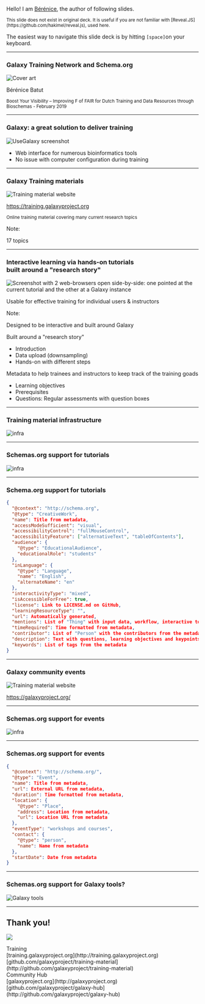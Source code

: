 Hello! I am [Bérénice](http://bebatut.fr/), the author of following slides.

<small>
This slide does not exist in original deck. It is useful if you are not familiar with [Reveal.JS](https://github.com/hakimel/reveal.js), used here.
</small>

The easiest way to navigate this slide deck is by hitting `[space]`on your keyboard.

---

### Galaxy Training Network and Schema.org

![Cover art](images/cover_art.png) <!-- .element width="60%" -->

Bérénice Batut

<small>
Boost Your Visibility – Improving F of FAIR for Dutch Training and Data Resources through Bioschemas - February 2019
</small>

---
### Galaxy: a great solution to deliver training

![UseGalaxy screenshot](images/usegalaxy.png) <!-- .element width="60%" -->

- Web interface for numerous bioinformatics tools
- No issue with computer configuration during training

---
### Galaxy Training materials

![Training material website](images/training_website.png) <!-- .element width="70%" -->

https://training.galaxyproject.org

<small>
Online training material covering many current research topics
</small>

Note:

17 topics

----
### Interactive learning via hands-on tutorials <br>built around a "research story"

![Screenshot with 2 web-browsers open side-by-side: one pointed at the current tutorial and the other at a Galaxy instance](images/interactive_hands_on.svg) <!-- .element width="100%" -->

Usable for effective training for individual users & instructors

Note:

Designed to be interactive and built around Galaxy

Built around a "research story"
- Introduction
- Data upload (downsampling)
- Hands-on with different steps

Metadata to help trainees and instructors to keep track of the training goads
- Learning objectives
- Prerequisites
- Questions: Regular assessments with question boxes

----
### Training material infrastructure 

![infra](images/infra.png) <!-- .element width="100%" -->

----
### Schemas.org support for tutorials

![infra](images/schemas_supper.svg) <!-- .element width="100%" -->

----
### Schema.org support for tutorials

```json
{
  "@context": "http://schema.org",
  "@type": "CreativeWork",
  "name": Title from metadata,
  "accessModeSufficient": "visual",
  "accessibilityControl": "fullMouseControl",
  "accessibilityFeature": ["alternativeText", "tableOfContents"],
  "audience": {
    "@type": "EducationalAudience",
    "educationalRole": "students"
  },
  "inLanguage": {
    "@type": "Language",
    "name": "English",
    "alternateName": "en"
  },
  "interactivityType": "mixed",
  "isAccessibleForFree": true,
  "license": Link to LICENSE.md on GitHub,
  "learningResourceType": "",
  "url": Automatically generated,
  "mentions": List of "Thing" with input data, workflow, interactive tours,
  "timeRequired": Time formatted from metadata,
  "contributor": List of "Person" with the contributors from the metadata,
  "description": Text with questions, learning objectives and keypoints from metadata,
  "keywords": List of tags from the metadata
}
```

---
### Galaxy community events

![Training material website](images/hub_events.png) <!-- .element width="80%" -->

https://galaxyproject.org/

----
### Schemas.org support for events

![infra](images/event_schemas_support.svg) <!-- .element width="100%" -->

----
### Schemas.org support for events

```json
{
  "@context": "http://schema.org/",
  "@type": "Event",
  "name": Title from metadata,
  "url": External URL from metadata, 
  "duration": Time formatted from metadata, 
  "location": {
    "@type": "Place",
    "address": Location from metadata,
    "url": Location URL from metadata
  },
  "eventType": "workshops and courses",
  "contact": {
    "@type": "person",
    "name": Name from metadata
  },
  "startDate": Date from metadata
}
```

---
### Schemas.org support for Galaxy tools?

![Galaxy tools](images/galaxy_tools.png) <!-- .element width="100%" -->

---
## Thank you!

![](images/hall_of_fame.png) <!-- .element width="100%" -->

<div id="left">
<section style="text-align: left;">
Training
<br>
<i class="fa fa-globe"></i> [training.galaxyproject.org](http://training.galaxyproject.org)
<br>
<i class="fa fa-github"></i> [github.com/galaxyproject/training-material](http://github.com/galaxyproject/training-material)
</section>
</div>

<div id="right">
<section style="text-align: left;">
Community Hub
<br>
<i class="fa fa-globe"></i> [galaxyproject.org](http://galaxyproject.org)
<br>
<i class="fa fa-github"></i> [github.com/galaxyproject/galaxy-hub](http://github.com/galaxyproject/galaxy-hub)
</section>
</div>